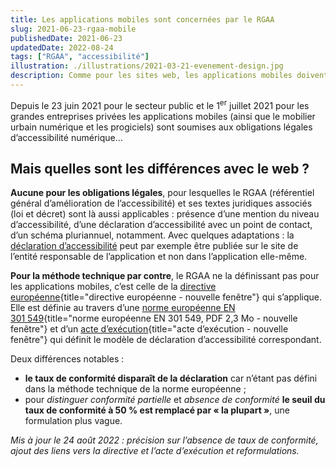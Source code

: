 ```yaml
---
title: Les applications mobiles sont concernées par le RGAA
slug: 2021-06-23-rgaa-mobile
publishedDate: 2021-06-23
updatedDate: 2022-08-24
tags: ["RGAA", "accessibilité"]
illustration: ./illustrations/2021-03-21-evenement-design.jpg
description: Comme pour les sites web, les applications mobiles doivent se mettre en conformité avec le Référentiel général d’amélioration de l’accessibilité.
---
```



Depuis le 23 juin 2021 pour le secteur public et le 1<sup>er</sup> juillet 2021 pour les grandes entreprises privées les applications mobiles (ainsi que le mobilier urbain numérique et les progiciels) sont soumises aux obligations légales d’accessibilité numérique…

## Mais quelles sont les différences avec le web ?

**Aucune pour les obligations légales**, pour lesquelles le RGAA (référentiel général d’amélioration de l’accessibilité) et ses textes juridiques associés (loi et décret) sont là aussi applicables : présence d’une mention du niveau d’accessibilité, d’une déclaration d’accessibilité avec un point de contact, d’un schéma pluriannuel, notamment. Avec quelques adaptations : la [déclaration d’accessibilité](https://www.numerique.gouv.fr/publications/rgaa-accessibilite/obligations/#publication-de-la-d%C3%A9claration-daccessibilit%C3%A9) peut par exemple être publiée sur le site de l’entité responsable de l’application et non dans l’application elle-même.

**Pour la méthode technique par contre**, le RGAA ne la définissant pas pour les applications mobiles, c’est celle de la [directive européenne](https://eur-lex.europa.eu/legal-content/FR/TXT/HTML/?uri=CELEX:32016L2102#d1e40-1-1){title="directive européenne - nouvelle fenêtre"} qui s’applique. Elle est définie au travers d’une [norme européenne EN 301 549](https://www.etsi.org/deliver/etsi_en/301500_301599/301549/03.02.01_60/en_301549v030201p.pdf){title="norme européenne EN 301 549, PDF 2,3 Mo - nouvelle fenêtre"} et d’un [acte d’exécution](https://eur-lex.europa.eu/legal-content/FR/TXT/HTML/?uri=CELEX:32018D1523&from=FR#d1e32-105-1){title="acte d’exécution - nouvelle fenêtre"} qui définit le modèle de déclaration d’accessibilité correspondant.

Deux différences notables :
* **le taux de conformité disparaît de la déclaration** car n’étant pas défini dans la méthode technique de la norme européenne ;
* pour _distinguer conformité partielle_ et _absence de conformité_ **le seuil du taux de conformité à 50 % est remplacé par « la plupart »**, une formulation plus vague.

_Mis à jour le 24 août 2022 : précision sur l’absence de taux de conformité, ajout des liens vers la directive et l’acte d’exécution et reformulations._
